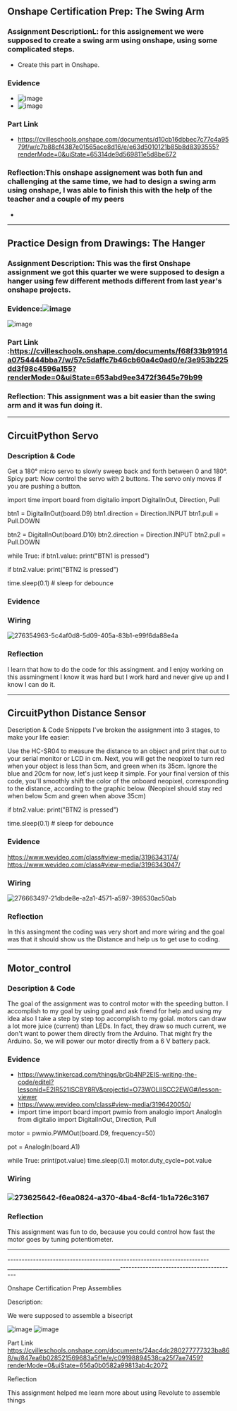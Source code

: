 ## Onshape Certification Prep: The Swing Arm



### Assignment DescriptionL: for this assignement we were supposed to create a swing arm using onshape, using some complicated steps.

 * Create this part in Onshape. 


### Evidence

  * ![image](https://github.com/Mulamba53/engineering3/assets/143534921/3c5cf3cf-57e5-4b33-9885-96c37b7d0371)
  * ![image](https://github.com/Mulamba53/engineering3/assets/143534921/ac35dbff-f4e5-4cd4-9e83-2055dc6d4f74)



### Part Link 

  * https://cvilleschools.onshape.com/documents/d10cb16dbbec7c77c4a9579f/w/c7b88cf4387e01565ace8d16/e/e63d5010121b85b8d8393555?renderMode=0&uiState=65314de9d569811e5d8be672

### Reflection:This onshape assignement was both fun and challenging at the same time, we had to design a swing arm using onshape, I was able to finish this with the help of the teacher and a couple of my peers

  * 

----------------------------------------------------------------------------------------------------------------------------------------------------------------------------------------------------------------------------------------------------------------------------------------------------------------------------------------------------------------------------------------------------------------------------------------------------------------

 ## Practice Design from Drawings: The Hanger



### Assignment Description: This was the first Onshape assignment we got this quarter we were supposed to design a hanger using few different methods different from last year's onshape projects.


### Evidence:![image](https://github.com/Mulamba53/engineering3/assets/143534921/065b0c79-cec0-4d6c-8580-8593532ea353)

![image](https://github.com/Mulamba53/engineering3/assets/143534921/e3ceaa07-571c-4b92-832f-82f6ae0a9b75)



### Part Link :https://cvilleschools.onshape.com/documents/f68f33b91914a0754444bba7/w/57c5daffc7b46cb60a4c0ad0/e/3e953b225dd3f98c4596a155?renderMode=0&uiState=653abd9ee3472f3645e79b99


### Reflection: This assignment was a bit easier than the swing arm and it was fun doing it.

___________________________________________________________________________________________________________________________________________________________________________________________________________________________________________________________________________________________________________________________________

 ## CircuitPython Servo



### Description & Code 




Get a 180° micro servo to slowly sweep back and forth between 0 and 180°. Spicy part: Now control the servo with 2 buttons. The servo only moves if you are pushing a button.

import time import board from digitalio import DigitalInOut, Direction, Pull

btn1 = DigitalInOut(board.D9) btn1.direction = Direction.INPUT btn1.pull = Pull.DOWN

btn2 = DigitalInOut(board.D10) btn2.direction = Direction.INPUT btn2.pull = Pull.DOWN

while True: if btn1.value: print("BTN1 is pressed")

if  btn2.value:
    print("BTN2 is pressed")
   

time.sleep(0.1) # sleep for debounce


### Evidence

### Wiring

![276354963-5c4af0d8-5d09-405a-83b1-e99f6da88e4a](https://github.com/Mulamba53/engineering3/assets/143534921/e5199bf9-fcb1-4276-baa9-d9244aaa8caa)


### Reflection

I learn that how to do the code for this assingment. and I enjoy working on this assmingment I know it was hard but I work hard and never give up and I know I can do it.



______________________________________________________________________________________________________________________________________________________________________________________________________________________________________________________________________________________________________________________________

## CircuitPython Distance Sensor


Description & Code Snippets
I've broken the assignment into 3 stages, to make your life easier:

Use the HC-SR04 to measure the distance to an object and print that out to your serial monitor or LCD in cm. Next, you will get the neopixel to turn red when your object is less than 5cm, and green when its 35cm. Ignore the blue and 20cm for now, let's just keep it simple. For your final version of this code, you'll smoothly shift the color of the onboard neopixel, corresponding to the distance, according to the graphic below. (Neopixel should stay red when below 5cm and green when above 35cm)

if  btn2.value:
    print("BTN2 is pressed")
   

time.sleep(0.1) # sleep for debounce

### Evidence
https://www.wevideo.com/class#view-media/3196343174/
https://www.wevideo.com/class#view-media/3196343047/
### Wiring 
![276663497-21dbde8e-a2a1-4571-a597-396530ac50ab](https://github.com/Mulamba53/engineering3/assets/143534921/acd57cc8-bf1e-4a5a-a203-7e3ad7ad3b11)

### Reflection

In this assingment the coding was very short and more wiring and the goal was that it should show us the Distance and help us to get use to coding.
__________________________________________________________________________________________________________________________________________________________________________________________________________________________________________________________________________________________________________________________


## Motor_control


### Description & Code 

The goal of the assignment was to control motor with the speeding button.
I accomplish to my goal by using goal and ask firend for help and using my idea also I take a step by step top accomplish to my goial.
motors can draw a lot more juice (current) than LEDs. In fact, they draw so much current, we don't want to power them directly from the Arduino. That might fry the Arduino. So, we will power our motor directly from a 6 V battery pack.

### Evidence
*  https://www.tinkercad.com/things/brGb4NP2EIS-writing-the-code/editel?lessonid=E2IR521ISCBY8RV&projectid=O73WOLIISCC2EWG#/lesson-viewer
* https://www.wevideo.com/class#view-media/3196420050/
* import time
import board
import pwmio
from analogio import AnalogIn
from digitalio import DigitalInOut, Direction, Pull

motor = pwmio.PWMOut(board.D9, frequency=50)




pot = AnalogIn(board.A1)



while True:
  print(pot.value)
  time.sleep(0.1)
  motor.duty_cycle=pot.value

### Wiring

### ![273625642-f6ea0824-a370-4ba4-8cf4-1b1a726c3167](https://github.com/Mulamba53/engineering3/assets/143534921/30011917-a453-4931-a94b-37692f7d48b1)


### Reflection
This assignment was fun to do, because you could control how fast the motor goes by tuning potentiometer.

_________________________________________________________________________________________________________________________________________________________________________________________________________________________________________________________________________________________________
-----------------------------------------------------------------------________________________________________-----------------------------------------

Onshape Certification Prep Assemblies

Description:

We were supposed to assemble a bisecript

![image](https://github.com/Mulamba53/engineering3/assets/143534921/fe5cfc25-9866-4993-bc03-2d0196baf91b)
![image](https://github.com/Mulamba53/engineering3/assets/143534921/152faa94-f17d-40c6-9eda-756e4e1f8d9b)

Part Link
https://cvilleschools.onshape.com/documents/24ac4dc280277777323ba868/w/847ea6b028521569683a5f1e/e/c09198894538ca25f7ae7459?renderMode=0&uiState=656a0b0582a99813ab4c2072

Reflection

This assignment helped me learn more about using Revolute to assemble things

